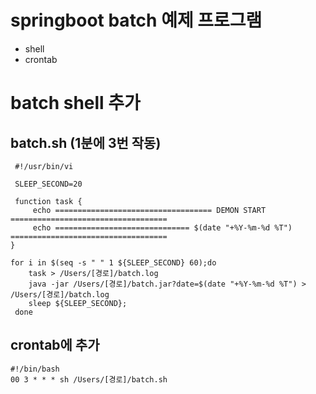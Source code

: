 # springboot batch 예제 프로그램
 - shell
 - crontab

# batch shell 추가

## batch.sh (1분에 3번 작동)

```shell
 #!/usr/bin/vi
 
 SLEEP_SECOND=20

 function task {
     echo =================================== DEMON START ===================================
     echo ============================== $(date "+%Y-%m-%d %T") ===================================
}

for i in $(seq -s " " 1 ${SLEEP_SECOND} 60);do
    task > /Users/[경로]/batch.log
    java -jar /Users/[경로]/batch.jar?date=$(date "+%Y-%m-%d %T") > /Users/[경로]/batch.log
    sleep ${SLEEP_SECOND};
 done
```


## crontab에 추가
```shell
#!/bin/bash
00 3 * * * sh /Users/[경로]/batch.sh
```
